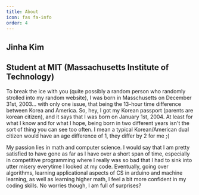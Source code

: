 ```yaml
---
title: About
icon: fas fa-info
order: 4
---
```

## Jinha Kim

## Student at MIT (Massachusetts Institute of Technology)
To break the ice with you (quite possibly a random person who randomly strolled into my random website), I was born in Masschusetts on December 31st, 2003... with only one issue, that being the 13-hour time difference between Korea and America. So, hey, I got my Korean passport (parents are korean citizen), and it says that I was born on January 1st, 2004. At least for what I know and for what I hope, being born in two different years isn't the sort of thing you can see too often. I mean a typical Korean/American dual citizen would have an age difference of 1, they differ by 2 for me ;(

My passion lies in math and computer science. I would say that I am pretty satisfied to have gone as far as I have over a short span of time, especially in competitive programming where I really was so bad that I had to sink into utter misery everytime I looked at my code. Eventually, going over algorithms, learning applicational aspects of CS in arduino and machine learning, as well as learning higher math, I feel a bit more confident in my coding skills. No worries though, I am full of surprises? 